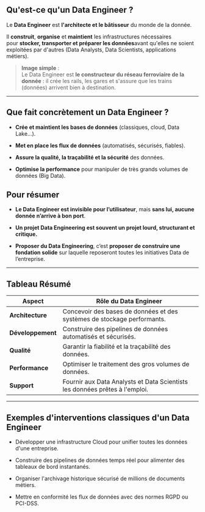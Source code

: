 ## Qu'est-ce qu'un Data Engineer ?

Le **Data Engineer** est **l'architecte et le bâtisseur** du monde de la donnée.

Il **construit**, **organise** et **maintient** les infrastructures nécessaires pour **stocker, transporter et préparer les données**avant qu'elles ne soient exploitées par d'autres (Data Analysts, Data Scientists, applications métiers).

> **Image simple** :  
> Le Data Engineer est **le constructeur du réseau ferroviaire de la donnée** : il crée les rails, les gares et s'assure que les trains (données) arrivent bien à destination.

---

## Que fait concrètement un Data Engineer ?

- **Crée et maintient les bases de données** (classiques, cloud, Data Lake...).
    
- **Met en place les flux de données** (automatisés, sécurisés, fiables).
    
- **Assure la qualité, la traçabilité et la sécurité** des données.
    
- **Optimise la performance** pour manipuler de très grands volumes de données (Big Data).


## Pour résumer 

- **Le Data Engineer est invisible pour l’utilisateur**, mais **sans lui, aucune donnée n’arrive à bon port**.
    
- **Un projet Data Engineering est souvent un projet lourd, structurant et critique.**
    
- **Proposer du Data Engineering**, c’est **proposer de construire une fondation solide** sur laquelle reposeront toutes les initiatives Data de l’entreprise.
    

---

## Tableau Résumé

|Aspect|Rôle du Data Engineer|
|---|---|
|**Architecture**|Concevoir des bases de données et des systèmes de stockage performants.|
|**Développement**|Construire des pipelines de données automatisés et sécurisés.|
|**Qualité**|Garantir la fiabilité et la traçabilité des données.|
|**Performance**|Optimiser le traitement des gros volumes de données.|
|**Support**|Fournir aux Data Analysts et Data Scientists les données prêtes à l'emploi.|

---

## Exemples d'interventions classiques d'un Data Engineer

- Développer une infrastructure Cloud pour unifier toutes les données d'une entreprise.
    
- Construire des pipelines de données temps réel pour alimenter des tableaux de bord instantanés.
    
- Organiser l'archivage historique sécurisé de millions de documents métiers.
    
- Mettre en conformité les flux de données avec des normes RGPD ou PCI-DSS.